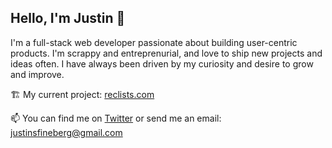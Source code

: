 <h2> Hello, I'm Justin 👋 </h2>

<p>I'm a full-stack web developer passionate about building user-centric products. I'm scrappy and entreprenurial, and love to ship new projects and ideas often. I have always been driven by my curiosity and desire to grow and improve. </p>

🏗 My current project: <a href="reclists.com">reclists.com</a>

📫 You can find me on <a href="https://twitter.com/JustinFineberg">Twitter</a> or send me an email: justinsfineberg@gmail.com

